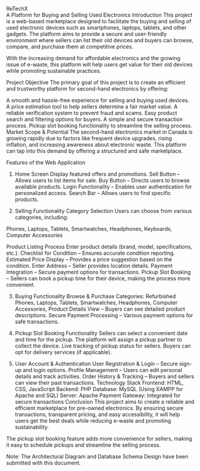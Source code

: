 ReTechX                                                
A Platform for Buying and Selling Used Electronics
Introduction
This project is a web-based marketplace designed to facilitate the buying and selling of used electronic devices such as smartphones, laptops, tablets, and other gadgets. The platform aims to provide a secure and user-friendly environment where sellers can list their old devices and buyers can browse, compare, and purchase them at competitive prices.

With the increasing demand for affordable electronics and the growing issue of e-waste, this platform will help users get value for their old devices while promoting sustainable practices.

Project Objective
The primary goal of this project is to create an efficient and trustworthy platform for second-hand electronics by offering:

A smooth and hassle-free experience for selling and buying used devices.
A price estimation tool to help sellers determine a fair market value.
A reliable verification system to prevent fraud and scams.
Easy product search and filtering options for buyers.
A simple and secure transaction process.
Pickup slot booking functionality to streamline the selling process.
Market Scope & Potential
The second-hand electronics market in Canada is growing rapidly due to factors like frequent device upgrades, rising inflation, and increasing awareness about electronic waste. This platform can tap into this demand by offering a structured and safe marketplace.

Features of the Web Application
1. Home Screen
Display featured offers and promotions.
Sell Button – Allows users to list items for sale.
Buy Button – Directs users to browse available products.
Login Functionality – Enables user authentication for personalized access.
Search Bar – Allows users to find specific products.

2. Selling Functionality
Category Selection
Users can choose from various categories, including:

Phones,
Laptops,
Tablets,
Smartwatches,
Headphones,
Keyboards,
Computer Accessories

Product Listing Process
Enter product details (brand, model, specifications, etc.).
Checklist for Condition – Ensures accurate condition reporting.
Estimated Price Display – Provides a price suggestion based on the condition.
Enter Address – Seller provides location details.
Payment Integration – Secure payment options for transactions.
Pickup Slot Booking – Sellers can book a pickup time for their device, making the process more convenient.

3. Buying Functionality
Browse & Purchase Categories:
Refurbished Phones,
Laptops,
Tablets,
Smartwatches,
Headphones,
Computer Accessories,
Product Details View – Buyers can see detailed product descriptions.
Secure Payment Processing – Various payment options for safe transactions.

4. Pickup Slot Booking Functionality
Sellers can select a convenient date and time for the pickup.
The platform will assign a pickup partner to collect the device.
Live tracking of pickup status for sellers.
Buyers can opt for delivery services (if applicable).

5. User Account & Authentication
User Registration & Login – Secure sign-up and login options.
Profile Management – Users can edit personal details and track activities.
Order History & Tracking – Buyers and sellers can view their past transactions.
Technology Stack
Frontend: HTML, CSS, JavaScript
Backend: PHP
Database: MySQL (Using XAMPP for Apache and SQL)
Server: Apache
Payment Gateway: Integrated for secure transactions
Conclusion
This project aims to create a reliable and efficient marketplace for pre-owned electronics. By ensuring secure transactions, transparent pricing, and easy accessibility, it will help users get the best deals while reducing e-waste and promoting sustainability.

The pickup slot booking feature adds more convenience for sellers, making it easy to schedule pickups and streamline the selling process.

Note: The Architectural Diagram and Database Schema Design have been submitted with this document.
